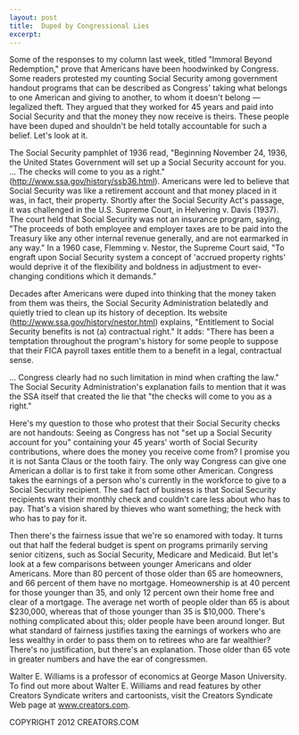 ```yaml
---
layout: post
title:  Duped by Congressional Lies
excerpt:
---
```


Some of the responses to my column last week, titled "Immoral Beyond Redemption," prove that Americans have been hoodwinked by Congress. Some readers protested my counting Social Security among government handout programs that can be described as Congress' taking what belongs to one American and giving to another, to whom it doesn't belong — legalized theft. They argued that they worked for 45 years and paid into Social Security and that the money they now receive is theirs. These people have been duped and shouldn't be held totally accountable for such a belief. Let's look at it.

The Social Security pamphlet of 1936 read, "Beginning November 24, 1936, the United States Government will set up a Social Security account for you. ... The checks will come to you as a right." (http://www.ssa.gov/history/ssb36.html). Americans were led to believe that Social Security was like a retirement account and that money placed in it was, in fact, their property. Shortly after the Social Security Act's passage, it was challenged in the U.S. Supreme Court, in Helvering v. Davis (1937). The court held that Social Security was not an insurance program, saying, "The proceeds of both employee and employer taxes are to be paid into the Treasury like any other internal revenue generally, and are not earmarked in any way." In a 1960 case, Flemming v. Nestor, the Supreme Court said, "To engraft upon Social Security system a concept of 'accrued property rights' would deprive it of the flexibility and boldness in adjustment to ever-changing conditions which it demands."

Decades after Americans were duped into thinking that the money taken from them was theirs, the Social Security Administration belatedly and quietly tried to clean up its history of deception. Its website (http://www.ssa.gov/history/nestor.html) explains, "Entitlement to Social Security benefits is not (a) contractual right." It adds: "There has been a temptation throughout the program's history for some people to suppose that their FICA payroll taxes entitle them to a benefit in a legal, contractual sense.

 ... Congress clearly had no such limitation in mind when crafting the law." The Social Security Administration's explanation fails to mention that it was the SSA itself that created the lie that "the checks will come to you as a right."

Here's my question to those who protest that their Social Security checks are not handouts: Seeing as Congress has not "set up a Social Security account for you" containing your 45 years' worth of Social Security contributions, where does the money you receive come from? I promise you it is not Santa Claus or the tooth fairy. The only way Congress can give one American a dollar is to first take it from some other American. Congress takes the earnings of a person who's currently in the workforce to give to a Social Security recipient. The sad fact of business is that Social Security recipients want their monthly check and couldn't care less about who has to pay. That's a vision shared by thieves who want something; the heck with who has to pay for it.

Then there's the fairness issue that we're so enamored with today. It turns out that half the federal budget is spent on programs primarily serving senior citizens, such as Social Security, Medicare and Medicaid. But let's look at a few comparisons between younger Americans and older Americans. More than 80 percent of those older than 65 are homeowners, and 66 percent of them have no mortgage. Homeownership is at 40 percent for those younger than 35, and only 12 percent own their home free and clear of a mortgage. The average net worth of people older than 65 is about $230,000, whereas that of those younger than 35 is $10,000. There's nothing complicated about this; older people have been around longer. But what standard of fairness justifies taxing the earnings of workers who are less wealthy in order to pass them on to retirees who are far wealthier? There's no justification, but there's an explanation. Those older than 65 vote in greater numbers and have the ear of congressmen.

Walter E. Williams is a professor of economics at George Mason University. To find out more about Walter E. Williams and read features by other Creators Syndicate writers and cartoonists, visit the Creators Syndicate Web page at www.creators.com.

COPYRIGHT 2012 CREATORS.COM
